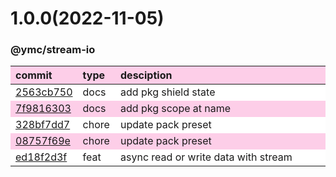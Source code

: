 
<style>
table{display:table;width:100%;}
table th:nth-of-type(1),table th:nth-of-type(2){width:12%;}
tr:nth-child(2n){background-color:#fdcee8;}
tr:nth-child(2n-1){background-color:white;}
th{background-color:#fdcee8;}
</style>


<a name="1.0.0"></a>
# 1.0.0(2022-11-05)
### @ymc/stream-io

<div align="center" style="margin-left: auto;margin-right: auto;background:white;">

commit|type|desciption
:----|:----|:----
[2563cb750](https://github.com/ymc-github/js-idea/commit/32563cb75013ea106c011e39213590653da35fb7)|docs|add pkg shield state
[7f9816303](https://github.com/ymc-github/js-idea/commit/17f9816303affed7df6cf9d56cf31f4ee2c7cbd5)|docs|add pkg scope at name
[328bf7dd7](https://github.com/ymc-github/js-idea/commit/6328bf7dd735cc3353346082cf7312ede56e98c1)|chore|update pack preset
[08757f69e](https://github.com/ymc-github/js-idea/commit/508757f69e83eab60ad42023912294ff406d1c43)|chore|update pack preset
[ed18f2d3f](https://github.com/ymc-github/js-idea/commit/8ed18f2d3f929578a1f0a87f8172ed49edc5119c)|feat|async read or write data with stream

</div>
